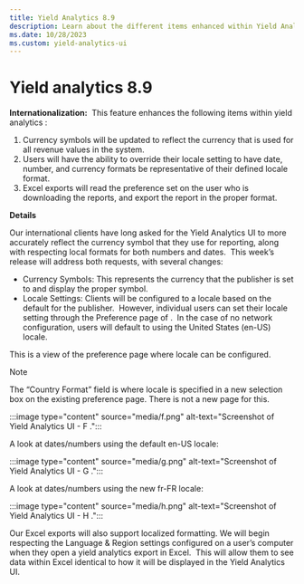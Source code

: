 ```yaml
---
title: Yield Analytics 8.9
description: Learn about the different items enhanced within Yield Analytics.
ms.date: 10/28/2023
ms.custom: yield-analytics-ui
---
```



# Yield analytics 8.9

**Internationalization:**  This feature enhances the following items
within yield analytics :

1. Currency symbols will be updated to reflect the currency that is
    used for all revenue values in the system.
1. Users will have the ability to override their locale setting to have
    date, number, and currency formats be representative of their
    defined locale format.
1. Excel exports will read the preference set on the user who is
    downloading the reports, and export the report in the proper format.

**Details**

Our international clients have long asked for the Yield Analytics UI to
more accurately reflect the currency symbol that they use for reporting,
along with respecting local formats for both numbers and dates.  This
week’s release will address both requests, with several changes:

- Currency Symbols: This represents the currency that the publisher is
  set to and display the proper symbol.
- Locale Settings: Clients will be configured to a locale based on the
  default for the publisher.  However, individual users can set their
  locale setting through the Preference page of
  .  In the case of no network configuration,
  users will default to using the United States (en-US) locale.

This is a view of the preference page where locale can be configured.

> [!NOTE]
> The “Country Format” field is where locale is specified in a new selection box on the existing preference page. There is not a new page for this.

:::image type="content" source="media/f.png" alt-text="Screenshot of Yield Analytics UI - F .":::


A look at dates/numbers using the default en-US locale:

:::image type="content" source="media/g.png" alt-text="Screenshot of Yield Analytics UI - G .":::

A look at dates/numbers using the new fr-FR locale:

:::image type="content" source="media/h.png" alt-text="Screenshot of Yield Analytics UI - H .":::


Our Excel exports will also support localized formatting. We will begin
respecting the Language & Region settings configured on a user’s
computer when they open a yield analytics export in Excel.  This will
allow them to see data within Excel identical to how it will be
displayed in the Yield Analytics UI.
